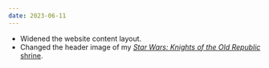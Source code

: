 ```yaml
---
date: 2023-06-11
---
```


* Widened the website content layout.
* Changed the header image of my [<cite>Star Wars: Knights of the Old Republic</cite> shrine](/shrines/starwarskotor/).